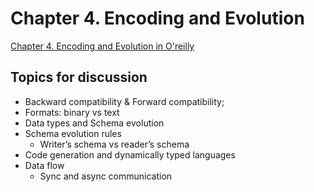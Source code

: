 # Chapter 4. Encoding and Evolution

[Chapter 4. Encoding and Evolution in O'reilly](https://learning.oreilly.com/library/view/designing-data-intensive-applications/9781491903063/ch04.html)

## Topics for discussion

- Backward compatibility & Forward compatibility;
- Formats: binary vs text
- Data types and Schema evolution
- Schema evolution rules
    - Writer’s schema vs reader’s schema
- Code generation and dynamically typed languages
- Data flow
    - Sync and async communication


